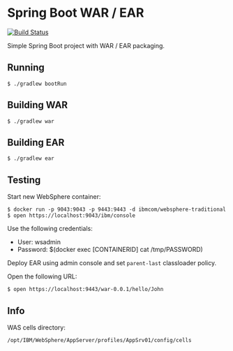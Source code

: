 Spring Boot WAR / EAR
=====================

[![Build Status](https://travis-ci.org/okode/spring-boot-war.svg?branch=master)](https://travis-ci.org/okode/spring-boot-war)

Simple Spring Boot project with WAR / EAR packaging.

Running
-------

    $ ./gradlew bootRun

Building WAR
------------

    $ ./gradlew war

Building EAR
------------

    $ ./gradlew ear

Testing
-------

Start new WebSphere container:

    $ docker run -p 9043:9043 -p 9443:9443 -d ibmcom/websphere-traditional
    $ open https://localhost:9043/ibm/console

Use the following credentials:

* User: wsadmin
* Password: $(docker exec [CONTAINERID] cat /tmp/PASSWORD)

Deploy EAR using admin console and set `parent-last` classloader policy.

Open the following URL:

    $ open https://localhost:9443/war-0.0.1/hello/John

Info
----

WAS cells directory:

    /opt/IBM/WebSphere/AppServer/profiles/AppSrv01/config/cells
